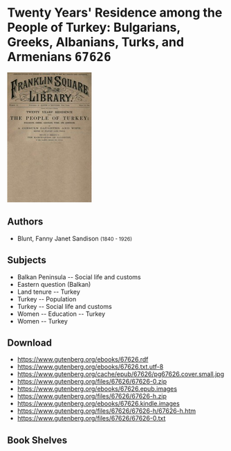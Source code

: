 # Twenty Years' Residence among the People of Turkey: Bulgarians, Greeks, Albanians, Turks, and Armenians <kbd>67626</kbd>

![](./cover.medium.jpg "")

## Authors


 - Blunt, Fanny Janet Sandison <small>(1840 - 1926)</small>

## Subjects


 - Balkan Peninsula -- Social life and customs
 - Eastern question (Balkan)
 - Land tenure -- Turkey
 - Turkey -- Population
 - Turkey -- Social life and customs
 - Women -- Education -- Turkey
 - Women -- Turkey

## Download


 - https://www.gutenberg.org/ebooks/67626.rdf
 - https://www.gutenberg.org/ebooks/67626.txt.utf-8
 - https://www.gutenberg.org/cache/epub/67626/pg67626.cover.small.jpg
 - https://www.gutenberg.org/files/67626/67626-0.zip
 - https://www.gutenberg.org/ebooks/67626.epub.images
 - https://www.gutenberg.org/files/67626/67626-h.zip
 - https://www.gutenberg.org/ebooks/67626.kindle.images
 - https://www.gutenberg.org/files/67626/67626-h/67626-h.htm
 - https://www.gutenberg.org/files/67626/67626-0.txt

## Book Shelves


